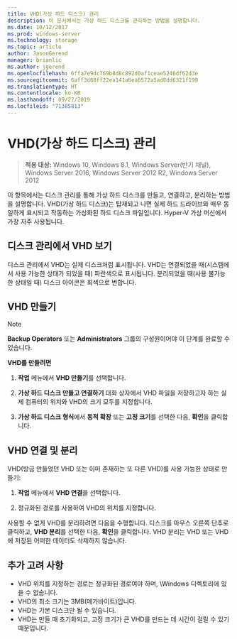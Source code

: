 ```yaml
---
title: VHD(가상 하드 디스크) 관리
description: 이 문서에서는 가상 하드 디스크를 관리하는 방법을 설명합니다.
ms.date: 10/12/2017
ms.prod: windows-server
ms.technology: storage
ms.topic: article
author: JasonGerend
manager: brianlic
ms.author: jgerend
ms.openlocfilehash: 6ffa7e9dc769b8d8c892d0af1ceae5246df62d3e
ms.sourcegitcommit: 6aff3d88ff22ea141a6ea6572a5ad8dd6321f199
ms.translationtype: HT
ms.contentlocale: ko-KR
ms.lasthandoff: 09/27/2019
ms.locfileid: "71385813"
---
```

# <a name="manage-virtual-hard-disks-vhd"></a>VHD(가상 하드 디스크) 관리

> **적용 대상:** Windows 10, Windows 8.1, Windows Server(반기 채널), Windows Server 2016, Windows Server 2012 R2, Windows Server 2012

이 항목에서는 디스크 관리를 통해 가상 하드 디스크를 만들고, 연결하고, 분리하는 방법을 설명합니다. VHD(가상 하드 디스크)는 탑재되고 나면 실제 하드 드라이브와 매우 동일하게 표시되고 작동하는 가상화된 하드 디스크 파일입니다. Hyper-V 가상 머신에서 가장 자주 사용됩니다. 

## <a name="viewing-vhds-in-disk-management"></a>디스크 관리에서 VHD 보기

디스크 관리에서 VHD는 실제 디스크처럼 표시됩니다. VHD는 연결되었을 때(시스템에서 사용 가능한 상태가 되었을 때) 파란색으로 표시됩니다. 분리되었을 때(사용 불가능한 상태일 때) 디스크 아이콘은 회색으로 변합니다.

## <a name="creating-a-vhd"></a>VHD 만들기

> [!NOTE]
> **Backup Operators** 또는 **Administrators** 그룹의 구성원이어야 이 단계를 완료할 수 있습니다.

**VHD를 만들려면**

1.  **작업** 메뉴에서 **VHD 만들기**를 선택합니다.

2.  **가상 하드 디스크 만들고 연결하기** 대화 상자에서 VHD 파일을 저장하고자 하는 실제 컴퓨터의 위치와 VHD의 크기 모두를 지정합니다.

3.  **가상 하드 디스크 형식**에서 **동적 확장** 또는 **고정 크기**를 선택한 다음, **확인**을 클릭합니다.

## <a name="attaching-and-detaching-a-vhd"></a>VHD 연결 및 분리

VHD(방금 만들었던 VHD 또는 이미 존재하는 또 다른 VHD)를 사용 가능한 상태로 만들기: 

1. **작업** 메뉴에서 **VHD 연결**을 선택합니다.

2. 정규화된 경로를 사용하여 VHD의 위치를 지정합니다.

사용할 수 없게 VHD를 분리하려면 다음을 수행합니다. 디스크를 마우스 오른쪽 단추로 클릭하고, **VHD 분리**를 선택한 다음, **확인**을 클릭합니다. VHD 분리는 VHD 또는 VHD에 저장된 어떠한 데이터도 삭제하지 않습니다.

## <a name="additional-considerations"></a>추가 고려 사항

-   VHD 위치를 지정하는 경로는 정규화된 경로여야 하며, \\Windows 디렉토리에 있을 수 없습니다.
-   VHD의 최소 크기는 3MB(메가바이트)입니다.
-   VHD는 기본 디스크만 될 수 있습니다.
-   VHD는 만들 때 초기화되고, 고정 크기가 큰 VHD를 만드는 데 시간이 걸릴 수 있기 때문입니다.
